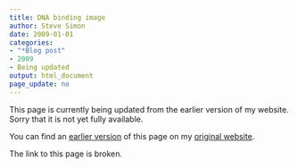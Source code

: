 ```yaml
---
title: DNA binding image
author: Steve Simon
date: 2009-01-01
categories:
- "*Blog post"
- 2009
- Being updated
output: html_document
page_update: no
---
```


This page is currently being updated from the earlier version of my website. Sorry that it is not yet fully available.

<!---More--->

You can find an [earlier version][sim1] of this page on my [original website][sim2].

The link to this page is broken.

[sim1]: http://www.pmean.com/09/BindingImage.html
[sim2]: http://www.pmean.com/original_site.html
